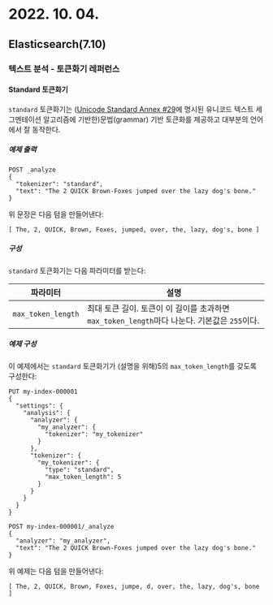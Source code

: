 # 2022. 10. 04.

## Elasticsearch(7.10)

### 텍스트 분석 - 토큰화기 레퍼런스

#### Standard 토큰화기

`standard` 토큰화기는 ([Unicode Standard Annex #29][unicode-standard-annex-29]에 명시된 유니코드 텍스트 세그멘테이션 알고리즘에 기반한)문법(grammar) 기반 토큰화를 제공하고 대부분의 언어에서 잘 동작한다.

##### 예제 출력

```http
POST _analyze
{
  "tokenizer": "standard",
  "text": "The 2 QUICK Brown-Foxes jumped over the lazy dog's bone."
}
```

위 문장은 다음 텀을 만들어낸다:

```
[ The, 2, QUICK, Brown, Foxes, jumped, over, the, lazy, dog's, bone ]
```

##### 구성

`standard` 토큰화기는 다음 파라미터를 받는다:

| 파라미터           | 설명                                                         |
| ------------------ | ------------------------------------------------------------ |
| `max_token_length` | 최대 토큰 길이. 토큰이 이 길이를 초과하면 `max_token_length`마다 나눈다. 기본값은 `255`이다. |

##### 예제 구성

이 예제에서는 `standard` 토큰화기가 (설명을 위해)5의 `max_token_length`를 갖도록 구성한다:

```http
PUT my-index-000001
{
  "settings": {
    "analysis": {
      "analyzer": {
        "my_analyzer": {
          "tokenizer": "my_tokenizer"
        }
      },
      "tokenizer": {
        "my_tokenizer": {
          "type": "standard",
          "max_token_length": 5
        }
      }
    }
  }
}

POST my-index-000001/_analyze
{
  "analyzer": "my_analyzer",
  "text": "The 2 QUICK Brown-Foxes jumped over the lazy dog's bone."
}
```

위 예제는 다음 텀을 만들어낸다:

```
[ The, 2, QUICK, Brown, Foxes, jumpe, d, over, the, lazy, dog's, bone ]
```



[unicode-standard-annex-29]: https://unicode.org/reports/tr29/